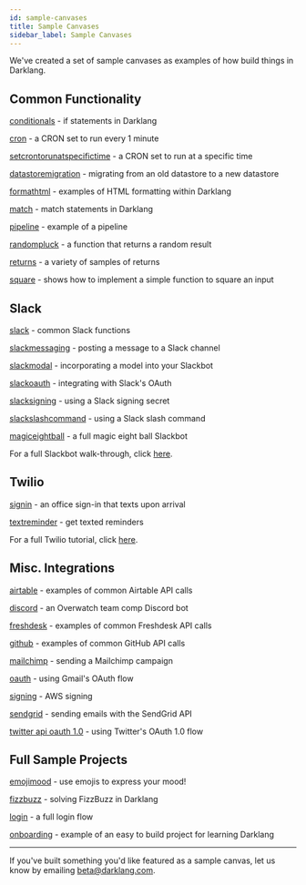 ```yaml
---
id: sample-canvases
title: Sample Canvases
sidebar_label: Sample Canvases
---
```


We've created a set of sample canvases as examples of how build things in
Darklang.

## Common Functionality

[conditionals](https://darklang.com/a/sample-conditionals) - if statements in
Darklang

[cron](https://darklang.com/a/sample-cron) - a CRON set to run every 1 minute

[setcrontorunatspecifictime](https://darklang.com/a/sample-setcrontorunatspecifictime) -
a CRON set to run at a specific time

[datastoremigration](https://darklang.com/a/sample-datastoremigration) -
migrating from an old datastore to a new datastore

[formathtml](https://darklang.com/a/sample-formathtml) - examples of HTML
formatting within Darklang

[match](https://darklang.com/a/sample-match) - match statements in Darklang

[pipeline](https://darklang.com/a/sample-pipeline) - example of a pipeline

[randompluck](https://darklang.com/a/sample-randompluck) - a function that
returns a random result

[returns](https://darklang.com/a/sample-returns) - a variety of samples of
returns

[square](https://darklang.com/a/sample-square) - shows how to implement a simple
function to square an input

## Slack

[slack](https://darklang.com/a/sample-slack) - common Slack functions

[slackmessaging](https://darklang.com/a/sample-slackmessaging) - posting a
message to a Slack channel

[slackmodal](https://darklang.com/a/sample-slackmodal) - incorporating a model
into your Slackbot

[slackoauth](https://darklang.com/a/sample-slackoauth) - integrating with
Slack's OAuth

[slacksigning](https://darklang.com/a/sample-slacksigning) - using a Slack
signing secret

[slackslashcommand](https://darklang.com/a/sample-slackslashcommand) - using a
Slack slash command

[magiceightball](https://darklang.com/a/sample-magiceightball) - a full magic
eight ball Slackbot

For a full Slackbot walk-through, click [here](/walk-throughs/slack-app).

## Twilio

[signin](https://darklang.com/a/sample-signin) - an office sign-in that texts
upon arrival

[textreminder](https://darklang.com/a/sample-textreminder) - get texted
reminders

For a full Twilio tutorial, click [here](/walk-throughs/twilio-app).

## Misc. Integrations

[airtable](https://darklang.com/a/sample-airtable) - examples of common Airtable
API calls

[discord](https://darklang.com/a/sample-discord) - an Overwatch team comp
Discord bot

[freshdesk](https://darklang.com/a/sample-freshdesk) - examples of common
Freshdesk API calls

[github](https://darklang.com/a/sample-github) - examples of common GitHub API
calls

[mailchimp](https://darklang.com/a/sample-mailchimp) - sending a Mailchimp
campaign

[oauth](https://darklang.com/a/sample-oauth) - using Gmail's OAuth flow

[signing](https://darklang.com/a/sample-aws-signing) - AWS signing

[sendgrid](https://darklang.com/a/sample-sendgrid) - sending emails with the
SendGrid API

[twitter api oauth 1.0](https://darklang.com/a/sample-twitter-auth) - using
Twitter's OAuth 1.0 flow

## Full Sample Projects

[emojimood](https://darklang.com/a/sample-emojimood) - use emojis to express
your mood!

[fizzbuzz](https://darklang.com/a/sample-fizzbuzz) - solving FizzBuzz in
Darklang

[login](https://darklang.com/a/sample-login) - a full login flow

[onboarding](https://darklang.com/a/sample-onboarding) - example of an easy to
build project for learning Darklang

---

If you've built something you'd like featured as a sample canvas, let us know by
emailing beta@darklang.com.
